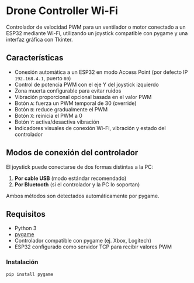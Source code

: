 # Drone Controller Wi-Fi

Controlador de velocidad PWM para un ventilador o motor conectado a un ESP32 mediante Wi-Fi, utilizando un joystick compatible con pygame y una interfaz gráfica con Tkinter.

## Características

- Conexión automática a un ESP32 en modo Access Point (por defecto IP `192.168.4.1`, puerto `80`)
- Control de potencia PWM con el eje Y del joystick izquierdo
- Zona muerta configurable para evitar ruidos
- Vibración proporcional opcional basada en el valor PWM
- Botón `A`: fuerza un PWM temporal de 30 (override)
- Botón `B`: reduce gradualmente el PWM
- Botón `X`: reinicia el PWM a 0
- Botón `Y`: activa/desactiva vibración
- Indicadores visuales de conexión Wi-Fi, vibración y estado del controlador

## Modos de conexión del controlador

El joystick puede conectarse de dos formas distintas a la PC:

1. **Por cable USB** (modo estándar recomendado)
2. **Por Bluetooth** (si el controlador y la PC lo soportan)

Ambos métodos son detectados automáticamente por pygame.

## Requisitos

- Python 3
- [pygame](https://www.pygame.org/)
- Controlador compatible con pygame (ej. Xbox, Logitech)
- ESP32 configurado como servidor TCP para recibir valores PWM

### Instalación

```bash
pip install pygame

